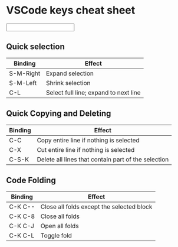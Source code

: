 # VSCode keys cheat sheet
<input id="searchbar" type="text" oninput="search()">
<div class="container">

<section class="important">

# Quick selection
| Binding   | Effect           |
------------|-------------------
| S-M-Right | Expand selection |
| S-M-Left  | Shrink selection |
| C-L       | Select full line; expand to next line |

</section>

<section class="medium">

# Quick Copying and Deleting
| Binding   | Effect           |
------------|-------------------
| C-C       | Copy entire line if nothing is selected |
| C-X       | Cut entire line if nothing is selected  |
| C-S-K     | Delete all lines that contain part of the selection |

</section>

<section class="low">

# Code Folding
| Binding   | Effect           |
------------|-------------------
| C-K C--   | Close all folds except the selected block |
| C-K C-8   | Close all folds |
| C-K C-J   | Open all folds |
| C-K C-L   | Toggle fold |

</section>

</div>

<script>
    function search(e) {
        const term = document.getElementById("searchbar").value.toLowerCase();
        Array.from(document.getElementsByTagName("section")).forEach(section => {
            if(section.innerText.toLowerCase().includes(term)) {
                section.style.display = "block";
            } else {
                section.style.display = "none";
            }
        });
    }
</script>